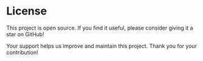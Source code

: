 # License

This project is open source. If you find it useful, please consider giving it a star on GitHub!

Your support helps us improve and maintain this project. Thank you for your contribution!
